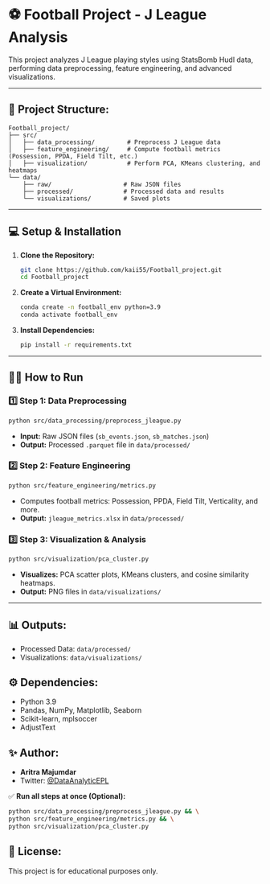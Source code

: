 # ⚽ Football Project - J League Analysis

This project analyzes J League playing styles using StatsBomb Hudl data, performing data preprocessing, feature engineering, and advanced visualizations.

---

## 📂 Project Structure:
```
Football_project/
├── src/
│   ├── data_processing/         # Preprocess J League data
│   ├── feature_engineering/     # Compute football metrics (Possession, PPDA, Field Tilt, etc.)
│   ├── visualization/           # Perform PCA, KMeans clustering, and heatmaps
└── data/
    ├── raw/                    # Raw JSON files
    ├── processed/              # Processed data and results
    └── visualizations/         # Saved plots
```

---

## 💻 Setup & Installation

1. **Clone the Repository:**
   ```bash
   git clone https://github.com/kaii55/Football_project.git
   cd Football_project
   ```

2. **Create a Virtual Environment:**
   ```bash
   conda create -n football_env python=3.9
   conda activate football_env
   ```

3. **Install Dependencies:**
   ```bash
   pip install -r requirements.txt
   ```

---

## 🏃‍♂️ How to Run

### 1️⃣ **Step 1: Data Preprocessing**
```bash
python src/data_processing/preprocess_jleague.py
```
- **Input:** Raw JSON files (`sb_events.json`, `sb_matches.json`)
- **Output:** Processed `.parquet` file in `data/processed/`

### 2️⃣ **Step 2: Feature Engineering**
```bash
python src/feature_engineering/metrics.py
```
- Computes football metrics: Possession, PPDA, Field Tilt, Verticality, and more.
- **Output:** `jleague_metrics.xlsx` in `data/processed/`

### 3️⃣ **Step 3: Visualization & Analysis**
```bash
python src/visualization/pca_cluster.py
```
- **Visualizes:** PCA scatter plots, KMeans clusters, and cosine similarity heatmaps.
- **Output:** PNG files in `data/visualizations/`

---

## 📊 Outputs:
- Processed Data: `data/processed/`
- Visualizations: `data/visualizations/`

## ⚙️ Dependencies:
- Python 3.9  
- Pandas, NumPy, Matplotlib, Seaborn  
- Scikit-learn, mplsoccer  
- AdjustText  

## ✨ Author:
- **Aritra Majumdar**  
- Twitter: [@DataAnalyticEPL](https://twitter.com/DataAnalyticEPL)  

✅ **Run all steps at once (Optional):**
```bash
python src/data_processing/preprocess_jleague.py && \
python src/feature_engineering/metrics.py && \
python src/visualization/pca_cluster.py
```

## 📖 License:
This project is for educational purposes only.

